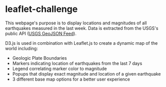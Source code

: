 # leaflet-challenge

This webpage's purpose is to display locations and magnitudes of all earthquakes measured in the last week. Data is extracted from the USGS's public API ([USGS GeoJSON Feed](http://earthquake.usgs.gov/earthquakes/feed/v1.0/geojson.php)).

D3.js is used in combination with Leaflet.js to create a dynamic map of the world including:
* Geologic Plate Boundaries
* Markers indicating location of earthquakes from the last 7 days
* Legend correlating marker color to magnitude
* Popups that display exact magnitude and location of a given earthquake
* 3 different base map options for a better user experience
